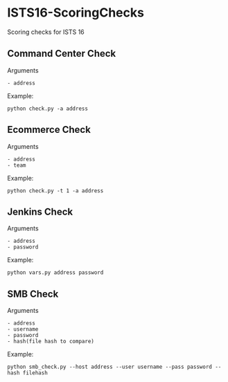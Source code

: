 # ISTS16-ScoringChecks
Scoring checks for ISTS 16


## Command Center Check
Arguments

    - address

Example:

`python check.py -a address`

## Ecommerce Check
Arguments

    - address
    - team

Example:

`python check.py -t 1 -a address`

## Jenkins Check
Arguments

    - address
    - password

Example:

`python vars.py address password`

## SMB Check
Arguments

    - address
    - username
    - password
    - hash(file hash to compare)

Example:

`python smb_check.py --host address --user username --pass password --hash filehash`
